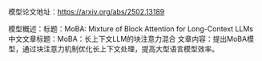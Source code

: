 模型论文地址：https://arxiv.org/abs/2502.13189

模型概述：标题：MoBA: Mixture of Block Attention for Long-Context LLMs
中文文章标题：MoBA：长上下文LLM的块注意力混合
文章内容：提出MoBA模型，通过块注意力机制优化长上下文处理，提高大型语言模型效率。
